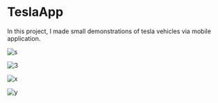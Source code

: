 # TeslaApp

In this project, I made small demonstrations of tesla vehicles via mobile application.


![s](https://user-images.githubusercontent.com/73845925/131024958-35af2c51-9256-426c-9a2f-e1d7b426508f.png)

![3](https://user-images.githubusercontent.com/73845925/131024961-35d33fae-fff3-408f-a101-dbf7e7c75322.png)

![x](https://user-images.githubusercontent.com/73845925/131024964-2b6902e8-98f5-4372-b5a8-e410a964fff8.png)

![y](https://user-images.githubusercontent.com/73845925/131024968-9b4192f8-56c5-46b5-8e69-cb81453b7baa.png)

